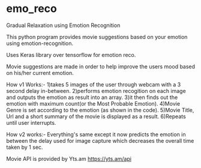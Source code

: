 # emo_reco
Gradual Relaxation using Emotion Recognition

This python program provides movie suggestions based on your emotion using emotion-recognition.

Uses Keras library over tensorflow for emotion reco.

Movie suggestions are made in order to help improve the users mood based on his/her current emotion.

How v1 Works:-
  1)takes 5 images of the user through webcam with a 3 second delay in-between.
  2)performs emotion recogition on each image and outputs the emotion as result into an array.
  3)it then finds out the emotion with maximum count(or the Most Probable Emotion).
  4)Movie Genre is set according to the emotion (as shown in the code).
  5)Movie Title, Url and a short summary of the movie is displayed as a result.
  6)Repeats until user interrupts.
  
How v2 works:-
  Everything's same except it now predicts the emotion in between the delay used for image capture which decreases the overall time taken     by 1 sec.
  
Movie API is provided by Yts.am
   https://yts.am/api
